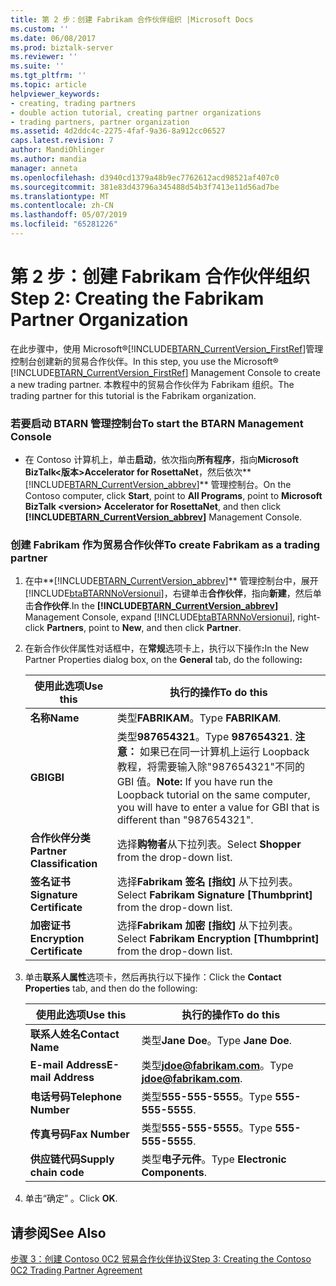```yaml
---
title: 第 2 步：创建 Fabrikam 合作伙伴组织 |Microsoft Docs
ms.custom: ''
ms.date: 06/08/2017
ms.prod: biztalk-server
ms.reviewer: ''
ms.suite: ''
ms.tgt_pltfrm: ''
ms.topic: article
helpviewer_keywords:
- creating, trading partners
- double action tutorial, creating partner organizations
- trading partners, partner organization
ms.assetid: 4d2ddc4c-2275-4faf-9a36-8a912cc06527
caps.latest.revision: 7
author: MandiOhlinger
ms.author: mandia
manager: anneta
ms.openlocfilehash: d3940cd1379a48b9ec7762612acd98521af407c0
ms.sourcegitcommit: 381e83d43796a345488d54b3f7413e11d56ad7be
ms.translationtype: MT
ms.contentlocale: zh-CN
ms.lasthandoff: 05/07/2019
ms.locfileid: "65281226"
---
```

# <a name="step-2-creating-the-fabrikam-partner-organization"></a><span data-ttu-id="a14a2-102">第 2 步：创建 Fabrikam 合作伙伴组织</span><span class="sxs-lookup"><span data-stu-id="a14a2-102">Step 2: Creating the Fabrikam Partner Organization</span></span>
<span data-ttu-id="a14a2-103">在此步骤中，使用 Microsoft®[!INCLUDE[BTARN_CurrentVersion_FirstRef](../../includes/btarn-currentversion-firstref-md.md)]管理控制台创建新的贸易合作伙伴。</span><span class="sxs-lookup"><span data-stu-id="a14a2-103">In this step, you use the Microsoft® [!INCLUDE[BTARN_CurrentVersion_FirstRef](../../includes/btarn-currentversion-firstref-md.md)] Management Console to create a new trading partner.</span></span> <span data-ttu-id="a14a2-104">本教程中的贸易合作伙伴为 Fabrikam 组织。</span><span class="sxs-lookup"><span data-stu-id="a14a2-104">The trading partner for this tutorial is the Fabrikam organization.</span></span>  

### <a name="to-start-the-btarn-management-console"></a><span data-ttu-id="a14a2-105">若要启动 BTARN 管理控制台</span><span class="sxs-lookup"><span data-stu-id="a14a2-105">To start the BTARN Management Console</span></span>  

- <span data-ttu-id="a14a2-106">在 Contoso 计算机上，单击**启动**，依次指向**所有程序**，指向**Microsoft BizTalk\<版本\>Accelerator for RosettaNet**，然后依次**[!INCLUDE[BTARN_CurrentVersion_abbrev](../../includes/btarn-currentversion-abbrev-md.md)]** 管理控制台。</span><span class="sxs-lookup"><span data-stu-id="a14a2-106">On the Contoso computer, click **Start**, point to **All Programs**, point to **Microsoft BizTalk \<version\> Accelerator for RosettaNet**, and then click **[!INCLUDE[BTARN_CurrentVersion_abbrev](../../includes/btarn-currentversion-abbrev-md.md)]** Management Console.</span></span>  

### <a name="to-create-fabrikam-as-a-trading-partner"></a><span data-ttu-id="a14a2-107">创建 Fabrikam 作为贸易合作伙伴</span><span class="sxs-lookup"><span data-stu-id="a14a2-107">To create Fabrikam as a trading partner</span></span>  

1. <span data-ttu-id="a14a2-108">在中**[!INCLUDE[BTARN_CurrentVersion_abbrev](../../includes/btarn-currentversion-abbrev-md.md)]** 管理控制台中，展开[!INCLUDE[btaBTARNNoVersionui](../../includes/btabtarnnoversionui-md.md)]，右键单击**合作伙伴**，指向**新建**，然后单击**合作伙伴**.</span><span class="sxs-lookup"><span data-stu-id="a14a2-108">In the **[!INCLUDE[BTARN_CurrentVersion_abbrev](../../includes/btarn-currentversion-abbrev-md.md)]** Management Console, expand [!INCLUDE[btaBTARNNoVersionui](../../includes/btabtarnnoversionui-md.md)], right-click **Partners**, point to **New**, and then click **Partner**.</span></span>  

2. <span data-ttu-id="a14a2-109">在新合作伙伴属性对话框中，在**常规**选项卡上，执行以下操作<strong>:</strong></span><span class="sxs-lookup"><span data-stu-id="a14a2-109">In the New Partner Properties dialog box, on the **General** tab, do the following<strong>:</strong></span></span>  


   |          <span data-ttu-id="a14a2-110">使用此选项</span><span class="sxs-lookup"><span data-stu-id="a14a2-110">Use this</span></span>          |                                                                              <span data-ttu-id="a14a2-111">执行的操作</span><span class="sxs-lookup"><span data-stu-id="a14a2-111">To do this</span></span>                                                                               |
   |----------------------------|-----------------------------------------------------------------------------------------------------------------------------------------------------------------------|
   |          <span data-ttu-id="a14a2-112">**名称**</span><span class="sxs-lookup"><span data-stu-id="a14a2-112">**Name**</span></span>          |                                                                          <span data-ttu-id="a14a2-113">类型**FABRIKAM**。</span><span class="sxs-lookup"><span data-stu-id="a14a2-113">Type **FABRIKAM**.</span></span>                                                                           |
   |          <span data-ttu-id="a14a2-114">**GBI**</span><span class="sxs-lookup"><span data-stu-id="a14a2-114">**GBI**</span></span>           | <span data-ttu-id="a14a2-115">类型**987654321**。</span><span class="sxs-lookup"><span data-stu-id="a14a2-115">Type **987654321**.</span></span> <span data-ttu-id="a14a2-116">**注意：** 如果已在同一计算机上运行 Loopback 教程，将需要输入除"987654321"不同的 GBI 值。</span><span class="sxs-lookup"><span data-stu-id="a14a2-116">**Note:**  If you have run the Loopback tutorial on the same computer, you will have to enter a value for GBI that is different than "987654321".</span></span> |
   | <span data-ttu-id="a14a2-117">**合作伙伴分类**</span><span class="sxs-lookup"><span data-stu-id="a14a2-117">**Partner Classification**</span></span> |                                                              <span data-ttu-id="a14a2-118">选择**购物者**从下拉列表。</span><span class="sxs-lookup"><span data-stu-id="a14a2-118">Select **Shopper** from the drop-down list.</span></span>                                                              |
   | <span data-ttu-id="a14a2-119">**签名证书**</span><span class="sxs-lookup"><span data-stu-id="a14a2-119">**Signature Certificate**</span></span>  |                                                  <span data-ttu-id="a14a2-120">选择**Fabrikam 签名 [指纹]** 从下拉列表。</span><span class="sxs-lookup"><span data-stu-id="a14a2-120">Select **Fabrikam Signature [Thumbprint]** from the drop-down list.</span></span>                                                  |
   | <span data-ttu-id="a14a2-121">**加密证书**</span><span class="sxs-lookup"><span data-stu-id="a14a2-121">**Encryption Certificate**</span></span> |                                                 <span data-ttu-id="a14a2-122">选择**Fabrikam 加密 [指纹]** 从下拉列表。</span><span class="sxs-lookup"><span data-stu-id="a14a2-122">Select **Fabrikam Encryption [Thumbprint]** from the drop-down list.</span></span>                                                  |


3. <span data-ttu-id="a14a2-123">单击**联系人属性**选项卡，然后再执行以下操作：</span><span class="sxs-lookup"><span data-stu-id="a14a2-123">Click the **Contact Properties** tab, and then do the following:</span></span>  


   |       <span data-ttu-id="a14a2-124">使用此选项</span><span class="sxs-lookup"><span data-stu-id="a14a2-124">Use this</span></span>        |                <span data-ttu-id="a14a2-125">执行的操作</span><span class="sxs-lookup"><span data-stu-id="a14a2-125">To do this</span></span>                |
   |-----------------------|------------------------------------------|
   |   <span data-ttu-id="a14a2-126">**联系人姓名**</span><span class="sxs-lookup"><span data-stu-id="a14a2-126">**Contact Name**</span></span>    |            <span data-ttu-id="a14a2-127">类型**Jane Doe**。</span><span class="sxs-lookup"><span data-stu-id="a14a2-127">Type **Jane Doe**.</span></span>            |
   |  <span data-ttu-id="a14a2-128">**E-mail Address**</span><span class="sxs-lookup"><span data-stu-id="a14a2-128">**E-mail Address**</span></span>   | <span data-ttu-id="a14a2-129">类型<strong>jdoe@fabrikam.com</strong>。</span><span class="sxs-lookup"><span data-stu-id="a14a2-129">Type <strong>jdoe@fabrikam.com</strong>.</span></span> |
   | <span data-ttu-id="a14a2-130">**电话号码**</span><span class="sxs-lookup"><span data-stu-id="a14a2-130">**Telephone Number**</span></span>  |          <span data-ttu-id="a14a2-131">类型**555-555-5555**。</span><span class="sxs-lookup"><span data-stu-id="a14a2-131">Type **555-555-5555**.</span></span>          |
   |    <span data-ttu-id="a14a2-132">**传真号码**</span><span class="sxs-lookup"><span data-stu-id="a14a2-132">**Fax Number**</span></span>     |          <span data-ttu-id="a14a2-133">类型**555-555-5555**。</span><span class="sxs-lookup"><span data-stu-id="a14a2-133">Type **555-555-5555**.</span></span>          |
   | <span data-ttu-id="a14a2-134">**供应链代码**</span><span class="sxs-lookup"><span data-stu-id="a14a2-134">**Supply chain code**</span></span> |     <span data-ttu-id="a14a2-135">类型**电子元件**。</span><span class="sxs-lookup"><span data-stu-id="a14a2-135">Type **Electronic Components**.</span></span>      |


4. <span data-ttu-id="a14a2-136">单击“确定” 。</span><span class="sxs-lookup"><span data-stu-id="a14a2-136">Click **OK**.</span></span>  

## <a name="see-also"></a><span data-ttu-id="a14a2-137">请参阅</span><span class="sxs-lookup"><span data-stu-id="a14a2-137">See Also</span></span>  
 [<span data-ttu-id="a14a2-138">步骤 3：创建 Contoso 0C2 贸易合作伙伴协议</span><span class="sxs-lookup"><span data-stu-id="a14a2-138">Step 3: Creating the Contoso 0C2 Trading Partner Agreement</span></span>](../../adapters-and-accelerators/accelerator-rosettanet/step-3-creating-the-contoso-0c2-trading-partner-agreement.md)